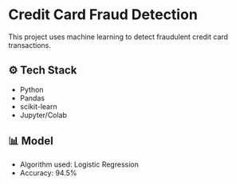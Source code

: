 # Credit Card Fraud Detection

This project uses machine learning to detect fraudulent credit card transactions.

## ⚙️ Tech Stack
- Python
- Pandas
- scikit-learn
- Jupyter/Colab

## 📊 Model
- Algorithm used: Logistic Regression
- Accuracy: 94.5%

